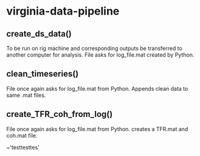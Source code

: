 # virginia-data-pipeline


## create_ds_data()
To be run on rig machine and corresponding outputs be transferred to another computer for analysis. File asks for log_file.mat created by Python.


## clean_timeseries()
File once again asks for log_file.mat from Python. Appends clean data to same .mat files.


## create_TFR_coh_from_log()
File once again asks for log_file.mat from Python. creates a TFR.mat and coh.mat file.

~'testtesttes'
